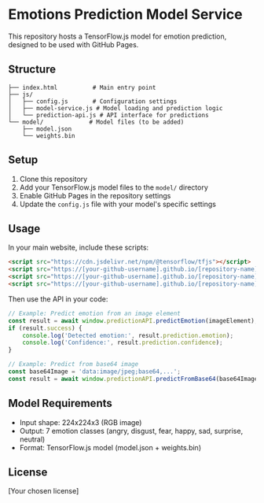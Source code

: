 # Emotions Prediction Model Service

This repository hosts a TensorFlow.js model for emotion prediction, designed to be used with GitHub Pages.

## Structure

```
├── index.html          # Main entry point
├── js/
│   ├── config.js       # Configuration settings
│   ├── model-service.js # Model loading and prediction logic
│   └── prediction-api.js # API interface for predictions
└── model/             # Model files (to be added)
    ├── model.json
    └── weights.bin
```

## Setup

1. Clone this repository
2. Add your TensorFlow.js model files to the `model/` directory
3. Enable GitHub Pages in the repository settings
4. Update the `config.js` file with your model's specific settings

## Usage

In your main website, include these scripts:

```html
<script src="https://cdn.jsdelivr.net/npm/@tensorflow/tfjs"></script>
<script src="https://[your-github-username].github.io/[repository-name]/js/config.js"></script>
<script src="https://[your-github-username].github.io/[repository-name]/js/model-service.js"></script>
<script src="https://[your-github-username].github.io/[repository-name]/js/prediction-api.js"></script>
```

Then use the API in your code:

```javascript
// Example: Predict emotion from an image element
const result = await window.predictionAPI.predictEmotion(imageElement);
if (result.success) {
    console.log('Detected emotion:', result.prediction.emotion);
    console.log('Confidence:', result.prediction.confidence);
}

// Example: Predict from base64 image
const base64Image = 'data:image/jpeg;base64,...';
const result = await window.predictionAPI.predictFromBase64(base64Image);
```

## Model Requirements

- Input shape: 224x224x3 (RGB image)
- Output: 7 emotion classes (angry, disgust, fear, happy, sad, surprise, neutral)
- Format: TensorFlow.js model (model.json + weights.bin)

## License

[Your chosen license] 